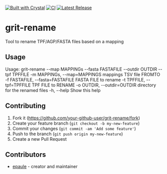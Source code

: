 [![Built with Crystal](https://img.shields.io/badge/built%20with-crystal-000000.svg?style=flat-square)](https://crystal-lang.org/)
[![CI](https://github.com/Aquatic-Symbiosis-Genomics-Project/grit-rename/actions/workflows/ci.yml/badge.svg)](https://github.com/Aquatic-Symbiosis-Genomics-Project/grit-rename/actions?query=workflow%3ACI)
[![Latest Release](https://img.shields.io/github/v/release/Aquatic-Symbiosis-Genomics-Project/grit-rename.svg)](https://github.com/Aquatic-Symbiosis-Genomics-Project/grit-rename/releases)
# grit-rename

Tool to rename TPF/AGP/FASTA files based on a mapping

## Usage

Usage: grit-rename --map MAPPINGs --fasta FASTAFILE --outdir OUTDIR --tpf TPFFILE
    -m MAPPINGs, --map=MAPPINGS      mappings TSV file FROM<tab>TO
    -f FASTAFILE, --fasta=FASTAFILE  FASTA FILE to rename
    -t TPFFILE, --tpf=TPFFILE        TPF FILE to RENAME
    -o OUTDIR, --outdir=OUTDIR       directory for the renamed files
    -h, --help                       Show this help

## Contributing

1. Fork it (<https://github.com/your-github-user/grit-rename/fork>)
2. Create your feature branch (`git checkout -b my-new-feature`)
3. Commit your changes (`git commit -am 'Add some feature'`)
4. Push to the branch (`git push origin my-new-feature`)
5. Create a new Pull Request

## Contributors

- [epaule](https://github.com/your-github-user) - creator and maintainer
